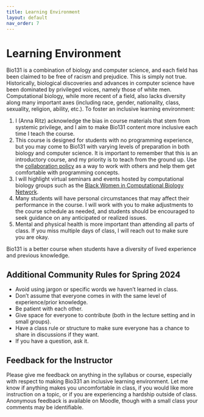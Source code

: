 ```yaml
---
title: Learning Environment
layout: default
nav_order: 7
---
```


# Learning Environment

Bio131 is a combination of biology and computer science, and each field has been claimed to be free of racism and prejudice.  This is simply not true.  Historically, biological discoveries and advances in computer science have been dominated by privileged voices, namely those of white men.  Computational biology, while more recent of a field, also lacks diversity along many important axes (including race, gender, nationality, class, sexuality, religion, ability, etc.).  To foster an inclusive learning environment:

1. I (Anna Ritz) acknowledge the bias in course materials that stem from systemic privilege, and I aim to make Bio131 content more inclusive each time I teach the course.
2. This course is designed for students with no programming experience, but you may come to Bio131 with varying levels of preparation in both biology and computer science. It is important to remember that this is an introductory course, and my priority is to teach from the ground up.  Use the [collaboration policy](policies.md/#collaboration-policy) as a way to work with others and help them get comfortable with programming concepts.
3. I will highlight virtual seminars and events hosted by computational biology groups such as the [Black Women in Computational Biology Network](https://www.blackwomencompbio.org/).
4. Many students will have personal circumstances that may affect their performance in the course.  I will work with you to make adjustments to the course schedule as needed, and students should be encouraged to seek guidance on any anticipated or realized issues.
5. Mental and physical health is more important than attending all parts of class.  If you miss multiple days of class, I will reach out to make sure you are okay.

Bio131 is a better course when students have a diversity of lived experience and previous knowledge.

## Additional Community Rules for Spring 2024

- Avoid using jargon or specific words we haven’t learned in class.
- Don’t assume that everyone comes in with the same level of experience/prior knowledge.
- Be patient with each other.
- Give space for everyone to contribute (both in the lecture setting and in small groups).
- Have a class rule or structure to make sure everyone has a chance to share in discussions if they want.
- If you have a question, ask it.

## Feedback for the Instructor
Please give me feedback on anything in the syllabus or course, especially with respect to making Bio331 an inclusive learning environment.  Let me know if anything makes you uncomfortable in class, if you would like more instruction on a topic, or if you are experiencing a hardship outside of class.  Anonymous feedback is available on Moodle, though with a small class your comments may be identifiable.  
